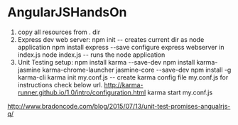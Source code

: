 # AngularJSHandsOn
1) copy all resources from . dir
2) Express dev web server:
  npm init -- creates current dir as node application
  npm install express --save
  configure express webserver in index.js
  node index.js -- runs the node application
3) Unit Testing setup:
  npm install karma --save-dev
  npm install karma-jasmine karma-chrome-launcher jasmine-core --save-dev
  npm install -g karma-cli
  karma init my.conf.js -- create karma config file my.conf.js
  for instructions check below url.
  http://karma-runner.github.io/1.0/intro/configuration.html
  karma start my.conf.js



http://www.bradoncode.com/blog/2015/07/13/unit-test-promises-angualrjs-q/
